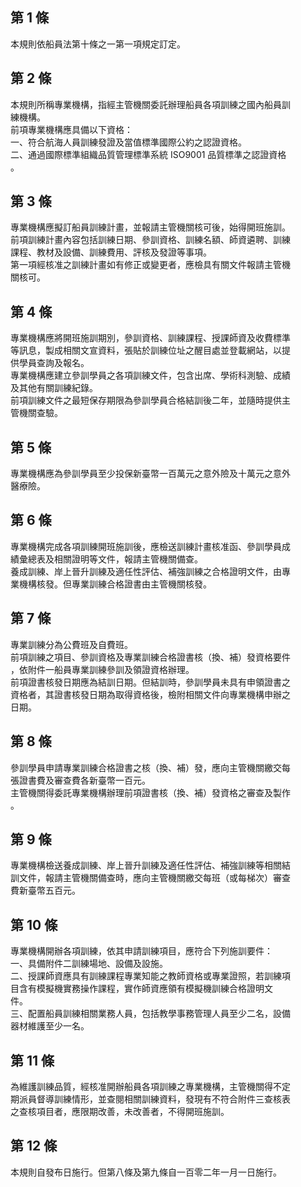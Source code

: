 第 1 條
-------
本規則依船員法第十條之一第一項規定訂定。

第 2 條
-------
本規則所稱專業機構，指經主管機關委託辦理船員各項訓練之國內船員訓  
練機構。  
前項專業機構應具備以下資格：  
一、符合航海人員訓練發證及當值標準國際公約之認證資格。  
二、通過國際標準組織品質管理標準系統 ISO9001  品質標準之認證資格  
    。

第 3 條
-------
專業機構應擬訂船員訓練計畫，並報請主管機關核可後，始得開班施訓。  
前項訓練計畫內容包括訓練日期、參訓資格、訓練名額、師資遴聘、訓練  
課程、教材及設備、訓練費用、評核及發證等事項。  
第一項經核准之訓練計畫如有修正或變更者，應檢具有關文件報請主管機  
關核可。

第 4 條
-------
專業機構應將開班施訓期別，參訓資格、訓練課程、授課師資及收費標準  
等訊息，製成相關文宣資料，張貼於訓練位址之醒目處並登載網站，以提  
供學員查詢及報名。  
專業機構應建立參訓學員之各項訓練文件，包含出席、學術科測驗、成績  
及其他有關訓練紀錄。  
前項訓練文件之最短保存期限為參訓學員合格結訓後二年，並隨時提供主  
管機關查驗。

第 5 條
-------
專業機構應為參訓學員至少投保新臺幣一百萬元之意外險及十萬元之意外  
醫療險。

第 6 條
-------
專業機構完成各項訓練開班施訓後，應檢送訓練計畫核准函、參訓學員成  
績彙總表及相關證明等文件，報請主管機關備查。  
養成訓練、岸上晉升訓練及適任性評估、補強訓練之合格證明文件，由專  
業機構核發。但專業訓練合格證書由主管機關核發。

第 7 條
-------
專業訓練分為公費班及自費班。  
前項訓練之項目、參訓資格及專業訓練合格證書核（換、補）發資格要件  
，依附件一船員專業訓練參訓及領證資格辦理。  
前項證書核發日期應為結訓日期。但結訓時，參訓學員未具有申領證書之  
資格者，其證書核發日期為取得資格後，檢附相關文件向專業機構申辦之  
日期。

第 8 條
-------
參訓學員申請專業訓練合格證書之核（換、補）發，應向主管機關繳交每  
張證書費及審查費各新臺幣一百元。  
主管機關得委託專業機構辦理前項證書核（換、補）發資格之審查及製作  
。

第 9 條
-------
專業機構檢送養成訓練、岸上晉升訓練及適任性評估、補強訓練等相關結  
訓文件，報請主管機關備查時，應向主管機關繳交每班（或每梯次）審查  
費新臺幣五百元。

第 10 條
--------
專業機構開辦各項訓練，依其申請訓練項目，應符合下列施訓要件：  
一、具備附件二訓練場地、設備及設施。  
二、授課師資應具有訓練課程專業知能之教師資格或專業證照，若訓練項  
    目含有模擬機實務操作課程，實作師資應領有模擬機訓練合格證明文  
    件。  
三、配置船員訓練相關業務人員，包括教學事務管理人員至少二名，設備  
    器材維護至少一名。

第 11 條
--------
為維護訓練品質，經核准開辦船員各項訓練之專業機構，主管機關得不定  
期派員督導訓練情形，並查閱相關訓練資料，發現有不符合附件三查核表  
之查核項目者，應限期改善，未改善者，不得開班施訓。

第 12 條
--------
本規則自發布日施行。但第八條及第九條自一百零二年一月一日施行。

